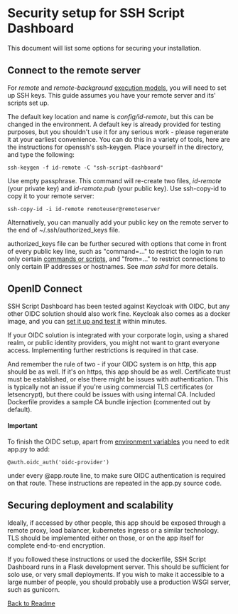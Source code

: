 # Security setup for SSH Script Dashboard

This document will list some options for securing your installation.

## Connect to the remote server

For *remote* and *remote-background* [execution models](environment.md), you will need to set up SSH keys. This guide assumes you have your remote server and its' scripts set up.

The default key location and name is *config/id-remote*, but this can be changed in the environment. A default key is already provided for testing purposes, but you shouldn't use it for any serious work - please regenerate it at your earliest convenience. You can do this in a variety of tools, here are the instructions for openssh's ssh-keygen. Place yourself in the directory, and type the following:

    ssh-keygen -f id-remote -C "ssh-script-dashboard"

Use empty passphrase. This command will re-create two files, *id-remote* (your private key) and *id-remote.pub* (your public key). Use ssh-copy-id to copy it to your remote server:

    ssh-copy-id -i id-remote remoteuser@remoteserver

Alternatively, you can manually add your public key on the remote server to the end of ~/.ssh/authorized_keys file.

authorized_keys file can be further secured with options that come in front of every public key line, such as "command=..." to restrict the login to run only certain [commands or scripts](commands.md), and "from=..." to restrict connections to only certain IP addresses or hostnames. See *man sshd* for more details.

## OpenID Connect

SSH Script Dashboard has been tested against Keycloak with OIDC, but any other OIDC solution should also work fine. Keycloak also comes as a docker image, and you can [set it up and test it](https://www.keycloak.org/getting-started/getting-started-docker) within minutes.

If your OIDC solution is integrated with your corporate login, using a shared realm, or public identity providers, you might not want to grant everyone access. Implementing further restrictions is required in that case.

And remember the rule of two - if your OIDC system is on http, this app should be as well. If it's on https, this app should be as well. Certificate trust must be established, or else there might be issues with authentication. This is typically not an issue if you're using commercial TLS certificates (or letsencrypt), but there could be issues with using internal CA. Included Dockerfile provides a sample CA bundle injection (commented out by default).

#### Important

To finish the OIDC setup, apart from [environment variables](environment.md) you need to edit app.py to add:

    @auth.oidc_auth('oidc-provider') 

under every @app.route line, to make sure OIDC authentication is required on that route. These instructions are repeated in the app.py source code.

## Securing deployment and scalability

Ideally, if accessed by other people, this app should be exposed through a remote proxy, load balancer, kubernetes ingress or a similar technology. TLS should be implemented either on those, or on the app itself for complete end-to-end encryption.

If you followed these instructions or used the dockerfile, SSH Script Dashboard runs in a Flask development server. This should be sufficient for solo use, or very small deployments. If you wish to make it accessible to a large number of people, you should probably use a production WSGI server, such as gunicorn.

[Back to Readme](../README.md)